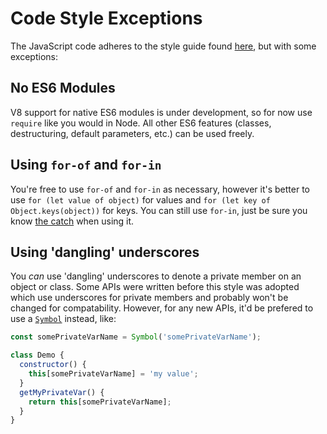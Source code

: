 # Code Style Exceptions

The JavaScript code adheres to the style guide found [here](https://github.com/airbnb/javascript), but with some exceptions:

## No ES6 Modules

V8 support for native ES6 modules is under development, so for now use `require` like you would in Node.
All other ES6 features (classes, destructuring, default parameters, etc.) can be used freely.

## Using `for-of` and `for-in`

You're free to use `for-of` and `for-in` as necessary, however it's better to use `for (let value of object)` for values and `for (let key of Object.keys(object))` for keys.
You can still use `for-in`, just be sure you know [the catch](https://developer.mozilla.org/en-US/docs/Web/JavaScript/Reference/Statements/for...in#Iterating_over_own_properties_only) when using it.

## Using 'dangling' underscores

You *can* use 'dangling' underscores to denote a private member on an object or class.
Some APIs were written before this style was adopted which use underscores for private members and probably won't be changed for compatability.
However, for any new APIs, it'd be prefered to use a [`Symbol`](https://developer.mozilla.org/en-US/docs/Web/JavaScript/Reference/Global_Objects/Symbol) instead, like:

```js
const somePrivateVarName = Symbol('somePrivateVarName');

class Demo {
  constructor() {
    this[somePrivateVarName] = 'my value';
  }
  getMyPrivateVar() {
    return this[somePrivateVarName];
  }
}
```
